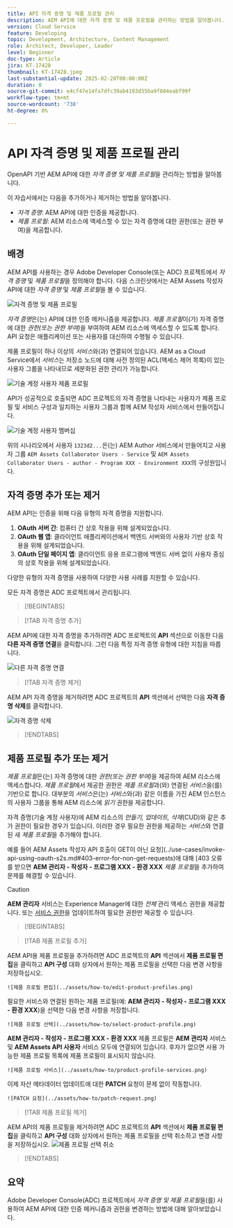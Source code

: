 ```yaml
---
title: API 자격 증명 및 제품 프로필 관리
description: AEM API에 대한 자격 증명 및 제품 프로필을 관리하는 방법을 알아봅니다.
version: Cloud Service
feature: Developing
topic: Development, Architecture, Content Management
role: Architect, Developer, Leader
level: Beginner
doc-type: Article
jira: KT-17428
thumbnail: KT-17428.jpeg
last-substantial-update: 2025-02-28T00:00:00Z
duration: 0
source-git-commit: e4cf47e14fa7dfc39ab4193d35ba9f604eabf99f
workflow-type: tm+mt
source-wordcount: '738'
ht-degree: 0%

---
```



# API 자격 증명 및 제품 프로필 관리

OpenAPI 기반 AEM API에 대한 _자격 증명 및 제품 프로필_&#x200B;을 관리하는 방법을 알아봅니다.

이 자습서에서는 다음을 추가하거나 제거하는 방법을 알아봅니다.

- _자격 증명_: AEM API에 대한 인증을 제공합니다.
- _제품 프로필_: AEM 리소스에 액세스할 수 있는 자격 증명에 대한 권한(또는 권한 부여)을 제공합니다.

## 배경

AEM API를 사용하는 경우 Adobe Developer Console(또는 ADC) 프로젝트에서 _자격 증명_ 및 _제품 프로필_&#x200B;을 정의해야 합니다. 다음 스크린샷에서는 AEM Assets 작성자 API에 대한 _자격 증명_ 및 _제품 프로필_&#x200B;을 볼 수 있습니다.

![자격 증명 및 제품 프로필](../assets/how-to/API-Credentials-Product-Profile.png)

_자격 증명_&#x200B;은(는) API에 대한 인증 메커니즘을 제공합니다. _제품 프로필_&#x200B;이(가) 자격 증명에 대한 _권한(또는 권한 부여)_&#x200B;을 부여하여 AEM 리소스에 액세스할 수 있도록 합니다. API 요청은 애플리케이션 또는 사용자를 대신하여 수행될 수 있습니다.

제품 프로필이 하나 이상의 _서비스_&#x200B;와(과) 연결되어 있습니다. AEM as a Cloud Service에서 _서비스_&#x200B;는 저장소 노드에 대해 사전 정의된 ACL(액세스 제어 목록)이 있는 사용자 그룹을 나타내므로 세분화된 권한 관리가 가능합니다.

![기술 계정 사용자 제품 프로필](../assets/s2s/technical-account-user-product-profile.png)

API가 성공적으로 호출되면 ADC 프로젝트의 자격 증명을 나타내는 사용자가 제품 프로필 및 서비스 구성과 일치하는 사용자 그룹과 함께 AEM 작성자 서비스에서 만들어집니다.

![기술 계정 사용자 멤버십](../assets/s2s/technical-account-user-membership.png)

위의 시나리오에서 사용자 `1323d2...`은(는) AEM Author 서비스에서 만들어지고 사용자 그룹 `AEM Assets Collaborator Users - Service` 및 `AEM Assets Collaborator Users - author - Program XXX - Environment XXX`의 구성원입니다.

## 자격 증명 추가 또는 제거

AEM API는 인증을 위해 다음 유형의 자격 증명을 지원합니다.

1. **OAuth 서버 간**: 컴퓨터 간 상호 작용을 위해 설계되었습니다.
1. **OAuth 웹 앱**: 클라이언트 애플리케이션에서 백엔드 서버와의 사용자 기반 상호 작용을 위해 설계되었습니다.
1. **OAuth 단일 페이지 앱**: 클라이언트 응용 프로그램에 백엔드 서버 없이 사용자 중심의 상호 작용을 위해 설계되었습니다.

다양한 유형의 자격 증명을 사용하여 다양한 사용 사례를 지원할 수 있습니다.

모든 자격 증명은 ADC 프로젝트에서 관리됩니다.

>[!BEGINTABS]

>[!TAB 자격 증명 추가]

AEM API에 대한 자격 증명을 추가하려면 ADC 프로젝트의 **API** 섹션으로 이동한 다음 **다른 자격 증명 연결**&#x200B;을 클릭합니다. 그런 다음 특정 자격 증명 유형에 대한 지침을 따릅니다.

![다른 자격 증명 연결](../assets/how-to/connect-another-credential.png)

>[!TAB 자격 증명 제거]

AEM API 자격 증명을 제거하려면 ADC 프로젝트의 **API** 섹션에서 선택한 다음 **자격 증명 삭제**&#x200B;를 클릭합니다.

![자격 증명 삭제](../assets/how-to/delete-credential.png)


>[!ENDTABS]

## 제품 프로필 추가 또는 제거

_제품 프로필_&#x200B;은(는) 자격 증명에 대한 _권한(또는 권한 부여)_&#x200B;을 제공하여 AEM 리소스에 액세스합니다. _제품 프로필_&#x200B;에서 제공한 권한은 _제품 프로필_&#x200B;과(와) 연결된 _서비스_&#x200B;을(를) 기반으로 합니다. 대부분의 _서비스_&#x200B;은(는) _서비스_&#x200B;와(과) 같은 이름을 가진 AEM 인스턴스의 사용자 그룹을 통해 AEM 리소스에 _읽기_ 권한을 제공합니다.

자격 증명(기술 계정 사용자)에 AEM 리소스의 _만들기, 업데이트, 삭제_(CUD)와 같은 추가 권한이 필요한 경우가 있습니다. 이러한 경우 필요한 권한을 제공하는 _서비스_&#x200B;와 연결된 새 _제품 프로필_&#x200B;을 추가해야 합니다.

예를 들어 AEM Assets 작성자 API 호출이 GET이 아닌 요청](../use-cases/invoke-api-using-oauth-s2s.md#403-error-for-non-get-requests)에 대해 [403 오류를 받으면 **AEM 관리자 - 작성자 - 프로그램 XXX - 환경 XXX** _제품 프로필_&#x200B;을 추가하여 문제를 해결할 수 있습니다.

>[!CAUTION]
>
>**AEM 관리자** 서비스는 Experience Manager에 대한 _전체_ 관리 액세스 권한을 제공합니다. 또는 [서비스 권한](./services-user-group-permission-management.md)을 업데이트하여 필요한 권한만 제공할 수 있습니다.

>[!BEGINTABS]

>[!TAB 제품 프로필 추가]

AEM API용 제품 프로필을 추가하려면 ADC 프로젝트의 **API** 섹션에서 **제품 프로필 편집**&#x200B;을 클릭하고 **API 구성** 대화 상자에서 원하는 제품 프로필을 선택한 다음 변경 사항을 저장하십시오.

    ![제품 프로필 편집](../assets/how-to/edit-product-profiles.png)

필요한 서비스와 연결된 원하는 제품 프로필(예: **AEM 관리자 - 작성자 - 프로그램 XXX - 환경 XXX**)을 선택한 다음 변경 사항을 저장합니다.

    ![제품 프로필 선택](../assets/how-to/select-product-profile.png)

**AEM 관리자 - 작성자 - 프로그램 XXX - 환경 XXX** 제품 프로필은 **AEM 관리자** 서비스 및 **AEM Assets API 사용자** 서비스 모두에 연결되어 있습니다. 후자가 없으면 사용 가능한 제품 프로필 목록에 제품 프로필이 표시되지 않습니다.

    ![제품 프로필 서비스](../assets/how-to/product-profile-services.png)

이제 자산 메타데이터 업데이트에 대한 **PATCH** 요청이 문제 없이 작동합니다.

    ![PATCH 요청](../assets/how-to/patch-request.png)


>[!TAB 제품 프로필 제거]

AEM API의 제품 프로필을 제거하려면 ADC 프로젝트의 **API** 섹션에서 **제품 프로필 편집**&#x200B;을 클릭하고 **API 구성** 대화 상자에서 원하는 제품 프로필을 선택 취소하고 변경 사항을 저장하십시오.
![제품 프로필 선택 취소](../assets/how-to/deselect-product-profile.png)

>[!ENDTABS]

## 요약

Adobe Developer Console(ADC) 프로젝트에서 _자격 증명 및 제품 프로필_&#x200B;을(를) 사용하여 AEM API에 대한 인증 메커니즘과 권한을 변경하는 방법에 대해 알아보았습니다.
